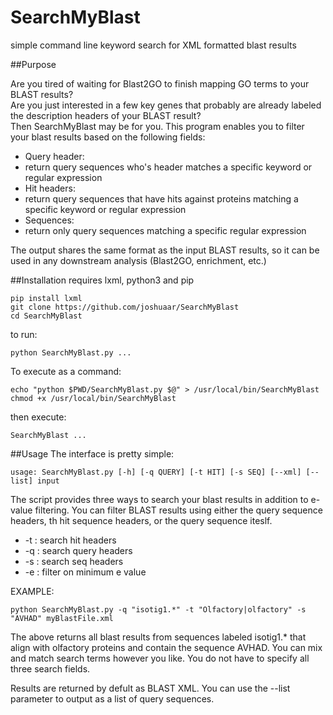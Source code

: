 SearchMyBlast
=============

simple command line keyword search for XML formatted blast results


##Purpose

   Are you tired of waiting for Blast2GO to finish mapping GO terms to your BLAST results?  
   Are you just interested in a few key genes that probably are already labeled the description headers of your BLAST result?  
   Then SearchMyBlast may be for you. This program enables you to filter your blast results based on the following fields:  

* Query header: 
 * return query sequences who's header matches a specific keyword or regular expression
* Hit headers:
 * return query sequences that have hits against proteins matching a specific keyword or regular expression
* Sequences:
 * return only query sequences matching a specific regular expression

The output shares the same format as the input BLAST results, so it can be used in any downstream analysis (Blast2GO, enrichment, etc.)

##Installation
requires lxml, python3 and pip

    pip install lxml
    git clone https://github.com/joshuaar/SearchMyBlast
    cd SearchMyBlast

to run:

    python SearchMyBlast.py ...

To execute as a command:

    echo "python $PWD/SearchMyBlast.py $@" > /usr/local/bin/SearchMyBlast
    chmod +x /usr/local/bin/SearchMyBlast
    
then execute:

    SearchMyBlast ...
    
    
##Usage
The interface is pretty simple:

    usage: SearchMyBlast.py [-h] [-q QUERY] [-t HIT] [-s SEQ] [--xml] [--list] input

The script provides three ways to search your blast results in addition to e-value filtering. You can filter BLAST results using either the query sequence headers, th hit sequence headers, or the query sequence iteslf.
    
* -t : search hit headers
* -q : search query headers
* -s : search seq headers
* -e : filter on minimum e value

EXAMPLE:

    python SearchMyBlast.py -q "isotig1.*" -t "Olfactory|olfactory" -s "AVHAD" myBlastFile.xml

The above returns all blast results from sequences labeled isotig1.* that align with olfactory proteins and contain the sequence AVHAD.
You can mix and match search terms however you like. You do not have to specify all three search fields.

Results are returned by defult as BLAST XML. You can use the --list parameter to output as a list of query sequences.
